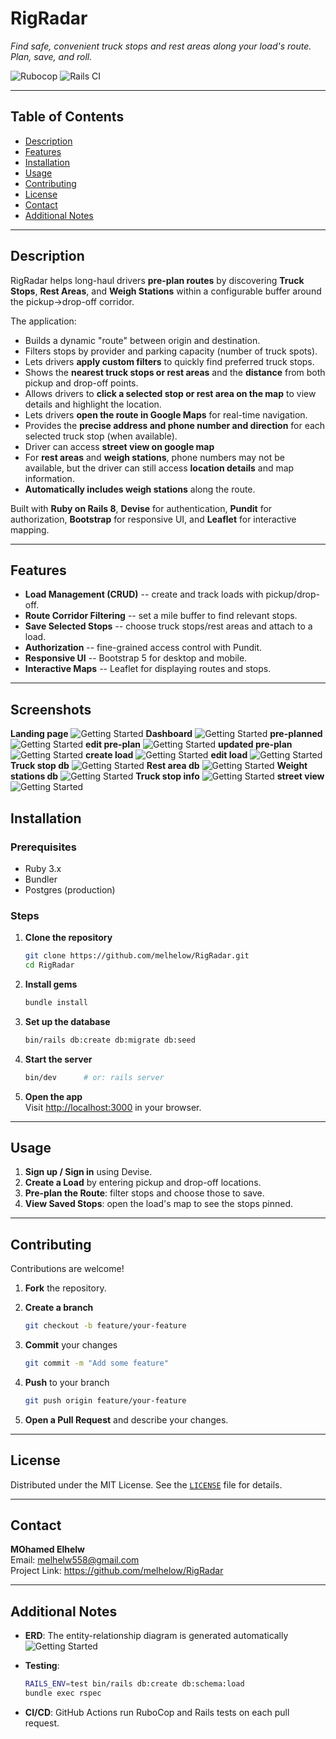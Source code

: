 # RigRadar

*Find safe, convenient truck stops and rest areas along your load's
route. Plan, save, and roll.*

![Rubocop](https://github.com/melhelow/RigRadar/actions/workflows/rubocop.yml/badge.svg?branch=main)
![Rails
CI](https://github.com/melhelow/RigRadar/actions/workflows/rails.yml/badge.svg?branch=main)

------------------------------------------------------------------------

## Table of Contents

-   [Description](#description)
-   [Features](#features)
-   [Installation](#installation)
-   [Usage](#usage)
-   [Contributing](#contributing)
-   [License](#license)
-   [Contact](#contact)
-   [Additional Notes](#additional-notes)

------------------------------------------------------------------------

## Description

RigRadar helps long-haul drivers **pre-plan routes** by discovering
**Truck Stops**, **Rest Areas**, and **Weigh Stations** within a
configurable buffer around the pickup→drop-off corridor.

The application:
- Builds a dynamic "route" between origin and destination.
- Filters stops by provider and parking capacity (number of truck spots).
- Lets drivers **apply custom filters** to quickly find preferred truck stops.
- Shows the **nearest truck stops or rest areas** and the **distance** from both pickup and drop-off points.
- Allows drivers to **click a selected stop or rest area on the map** to view details and highlight the location.
- Lets drivers **open the route in Google Maps** for real-time navigation.
- Provides the **precise address and phone number and direction** for each selected truck stop (when available).
- Driver can access **street view on google map**
- For **rest areas** and **weigh stations**, phone numbers may not be available,
  but the driver can still access **location details** and map information.
- **Automatically includes weigh stations** along the route.

Built with **Ruby on Rails 8**, **Devise** for authentication,
**Pundit** for authorization, **Bootstrap** for responsive UI,
and **Leaflet** for interactive mapping.

------------------------------------------------------------------------

## Features

-   **Load Management (CRUD)** -- create and track loads with
    pickup/drop-off.
-   **Route Corridor Filtering** -- set a mile buffer to find relevant
    stops.
-   **Save Selected Stops** -- choose truck stops/rest areas and attach
    to a load.
-   **Authorization** -- fine-grained access control with Pundit.
-   **Responsive UI** -- Bootstrap 5 for desktop and mobile.
-   **Interactive Maps** -- Leaflet for displaying routes and stops.


------------------------------------------------------------------------
## Screenshots
**Landing page**
![Getting Started](./app/assets/images/landing_page.jpg)
**Dashboard**
![Getting Started](./app/assets/images/dashboard.jpg)
**pre-planned**
![Getting Started](./app/assets/images/pre-planned.jpg)
**edit pre-plan**
![Getting Started](./app/assets/images/edit-pre-planned.jpg)
**updated pre-plan**
![Getting Started](./app/assets/images/updated-preplaned.jpg)
**create load**
![Getting Started](./app/assets/images/create-load.jpg)
**edit load**
![Getting Started](./app/assets/images/edit-load.jpg)
**Truck stop db**
![Getting Started](./app/assets/images/truck-stops.jpg)
**Rest area db**
![Getting Started](./app/assets/images/rest-areas.jpg)
**Weight stations db**
![Getting Started](./app/assets/images/weight-stations.jpg)
**Truck stop info**
![Getting Started](./app/assets/images/12.jpg)
**street view**
![Getting Started](./app/assets/images/11.jpg)


## Installation

### Prerequisites

-   Ruby 3.x
-   Bundler
-   Postgres (production)

### Steps

1.  **Clone the repository**

    ``` bash
    git clone https://github.com/melhelow/RigRadar.git
    cd RigRadar
    ```

2.  **Install gems**

    ``` bash
    bundle install
    ```

3.  **Set up the database**

    ``` bash
    bin/rails db:create db:migrate db:seed
    ```

4.  **Start the server**

    ``` bash
    bin/dev      # or: rails server
    ```

5.  **Open the app**\
    Visit <http://localhost:3000> in your browser.

------------------------------------------------------------------------

## Usage

1.  **Sign up / Sign in** using Devise.
2.  **Create a Load** by entering pickup and drop-off locations.
3.  **Pre-plan the Route**: filter stops and choose those to save.
4.  **View Saved Stops**: open the load's map to see the stops pinned.

------------------------------------------------------------------------

## Contributing

Contributions are welcome!

1.  **Fork** the repository.

2.  **Create a branch**

    ``` bash
    git checkout -b feature/your-feature
    ```

3.  **Commit** your changes

    ``` bash
    git commit -m "Add some feature"
    ```

4.  **Push** to your branch

    ``` bash
    git push origin feature/your-feature
    ```

5.  **Open a Pull Request** and describe your changes.

------------------------------------------------------------------------

## License

Distributed under the MIT License. See the [`LICENSE`](LICENSE.txt) file
for details.

------------------------------------------------------------------------

## Contact

**MOhamed Elhelw**\
Email: <melhelw558@gmail.com>\
Project Link: <https://github.com/melhelow/RigRadar>

------------------------------------------------------------------------

## Additional Notes

-   **ERD**: The entity-relationship diagram is generated automatically
    ![Getting Started](./app/assets/images/erd.png)

-   **Testing**:

    ``` bash
    RAILS_ENV=test bin/rails db:create db:schema:load
    bundle exec rspec
    ```

-   **CI/CD**: GitHub Actions run RuboCop and Rails tests on each pull
    request.
